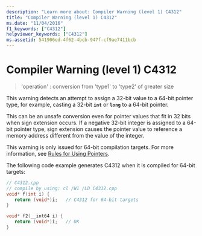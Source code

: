 ```yaml
---
description: "Learn more about: Compiler Warning (level 1) C4312"
title: "Compiler Warning (level 1) C4312"
ms.date: "11/04/2016"
f1_keywords: ["C4312"]
helpviewer_keywords: ["C4312"]
ms.assetid: 541906ed-4f62-4bcb-947f-cf9ae7411bcb
---
```

# Compiler Warning (level 1) C4312

> 'operation' : conversion from 'type1' to 'type2' of greater size

This warning detects an attempt to assign a 32-bit value to a 64-bit pointer type, for example, casting a 32-bit **`int`** or **`long`** to a 64-bit pointer.

This can be an unsafe conversion even for pointer values that fit in 32 bits when sign extension occurs. If a negative 32-bit integer is assigned to a 64-bit pointer type, sign extension causes the pointer value to reference a memory address different from the value of the integer.

This warning is only issued for 64-bit compilation targets. For more information, see [Rules for Using Pointers](/windows/win32/WinProg64/rules-for-using-pointers).

The following code example generates C4312 when it is compiled for 64-bit targets:

```cpp
// C4312.cpp
// compile by using: cl /W1 /LD C4312.cpp
void* f(int i) {
   return (void*)i;   // C4312 for 64-bit targets
}

void* f2(__int64 i) {
   return (void*)i;   // OK
}
```

